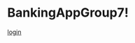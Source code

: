 # BankingAppGroup7!
[login](https://user-images.githubusercontent.com/58495779/114116635-df609880-9899-11eb-86f8-062e2fcb3e3e.jpg)

